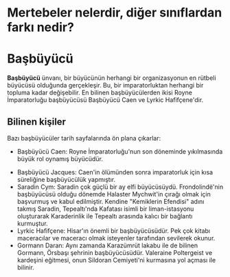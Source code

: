 # Mertebeler nelerdir, diğer sınıflardan farkı nedir?
# Başbüyücü
**Başbüyücü** ünvanı, bir büyücünün herhangi bir organizasyonun en rütbeli büyücüsü olduğunda gerçekleşir. Bu, bir imparatorluktan herhangi bir topluma kadar değişebilir. En bilinen başbüyücülerden ikisi Royne İmparatorluğu başbüyücüsü Başbüyücü Caen ve Lyrkic Hafifçene'dir.

## Bilinen kişiler
Bazı başbüyücüler tarih sayfalarında ön plana çıkarlar:

* Başbüyücü Caen: Royne İmparatorluğu'nun son döneminde yıkılmasında büyük rol oynamış büyücüdür.
- Başbüyücü Jacques: Caen'in ölümünden sonra imparatorluk için kısa süreliğine başbüyücülük yapmıştır.
- Saradin Cym: Saradin çok güçlü bir ay elfi büyücüsüydü. Frondolindë'nin başbüyücüsü olduğu dönemde Halaster Mychwit'in çırağı olmak için başvurmuş ve kabul edilmiştir. Kendine "Kemiklerin Efendisi" adını takmış Saradin, Tepealtı'nda Kafatası isimli bir liman-istasyonu oluşturarak Karaderinlik ile Tepealtı arasında kalıcı bir bağlantı kurmuştur.
- Lyrkic Hafifçene: Hisar'ın önemli bir başbüyücüsüdür. Pek çok kitabı maceracılar ve maceracı olmak isteyenler tarafından sevilerek okunur.
- Gormann Daran: Aynı zamanda Karazümrüt lakabu ile de bilinen Gormann, Örsbaşı şehrinin başbüyücüsüdür. Valeraine Poltergeist ve kardeşini eğitmesi, onun Sildoran Cemiyeti'ni kurmasına yol açması ile bilinir.